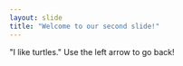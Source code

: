 ```yaml
---
layout: slide
title: "Welcome to our second slide!"
---
```

"I like turtles."
Use the left arrow to go back!
